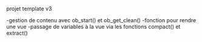projet template v3

-gestion de contenu avec ob_start() et ob_get_clean()
-fonction pour rendre une vue
-passage de variables à la vue via les fonctions compact() et extract()